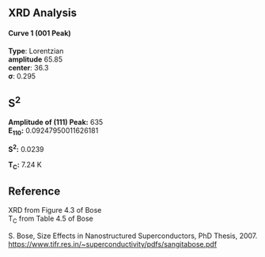 ## XRD Analysis

#### Curve 1 (001 Peak)
**Type**: Lorentzian\
**amplitude** 65.85\
**center**: 36.3\
**σ**: 0.295



## S<sup>2</sup>

**Amplitude of (111) Peak:** 635\
**E<sub>110</sub>:** 0.09247950011626181


**S<sup>2</sup>:** 0.0239


**T<sub>C</sub>:**  7.24 K


## Reference

XRD from Figure 4.3 of Bose\
T<sub>C</sub> from Table 4.5 of Bose



S. Bose, Size Effects in Nanostructured Superconductors, PhD Thesis, 2007.
https://www.tifr.res.in/~superconductivity/pdfs/sangitabose.pdf